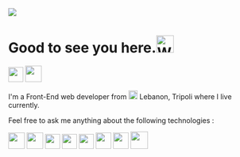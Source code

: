 <img src = "https://lh3.googleusercontent.com/x4znceOeee87FV82NWfwBCOWJmlKTefiibq11HMYYDhQgrbCMckeugUm9UAJ66M28FuwE0mXIVQ18sYYCndo_hPrxN1ITQdyuooovdkKx1-xcKbUsi93FhSPTzuuUWXqiqbfyGLsbCVcgfoNT7kvFBnrxmKx--JWKISUHJq2gavc3lftxuadnrrdhrmJgJKUKNxTEgFFtS75zMaEgnEHCVdIIpBqqBEh_e9uwcIq4wYedhLQI5x1-O8mSh8jQGje6BrgItxCSstjLfi8IE1kITpCc3ZIGCEaai5oynrR4BhgpRXY3gLTu7g8aoCS7RS8sWw3KESGZ5x1Gb9DdU-H7bo3Nrc_gozPWyhRlN2QWMm48FC2HL6LGkhNz932kOWd52aThUzN1PqAqHX2clFMbGanodhdfLaIjozQgn84loJNVRx2TXyCE2joy5KVp0IziRqpno7o5AFiuwCkolC1Pya6hpzGzkVwE1vhG6z_AAMYItI76x5MzXVMU-UNR1TIRz-mae9KCXESk4b8ug8xf1sjQFQ5B7h4tYPa0CeCfmbPCV-wahena2N7WS9qdKPB_WlWmvJvI9NR-BgU3BxFTArc5KHXxewmoH6zYAWc2TnEhhV45pn3Rc4bEAGuDhJ1WeUxh7zbV9neLTkaAE7XVzro3GSmSPNSwfFECau3hMfG6--xZzaJA33l8DXUhTnR0avPnuZ0FG6kts8WGeK2nA=w1330-h749-no?authuser=0" >

# Good to see you here.<img src="https://emoji.gg/assets/emoji/6852-wsg.gif" width="35px" alt="WSG">
<a href="https://www.linkedin.com/in/hiba-abdel-karim/" title="linkedin"><img src="https://pics.freeicons.io/uploads/icons/png/545912701530099617-512.png" width="30" height="30"></a> <a href="https://codepen.io/harkibit" title="codepen"><img src="https://pics.freeicons.io/uploads/icons/png/4672731991530099609-512.png" width="33" height="33"></a>

I'm a Front-End web developer from <img src="https://pics.freeicons.io/uploads/icons/png/11587799771536064887-512.png" width="18" height="18"> Lebanon, Tripoli where I live currently.



Feel free to ask me anything about the following technologies :

<img src="https://pics.freeicons.io/uploads/icons/png/20167174151551942641-512.png" width="33" height="33"> <img src="https://pics.freeicons.io/uploads/icons/png/21088442871540553614-512.png" width="33" height="33"> <img src="https://pics.freeicons.io/uploads/icons/png/21337745421536211768-512.png" width="30" height="30"> <img src="https://pics.freeicons.io/uploads/icons/png/14072054271548141949-512.png" width="30" height="30">  <img src="https://pics.freeicons.io/uploads/icons/png/6655067911551942823-512.png" width="30" height="30">  <img src="https://pics.freeicons.io/uploads/icons/png/19681752361536207300-512.png" width="31" height="33"> <img src="https://material-ui.com/static/logo.png" width="31" height="33"> <img src="https://pics.freeicons.io/uploads/icons/png/6714929121551953707-512.png" width="35" height="35">

